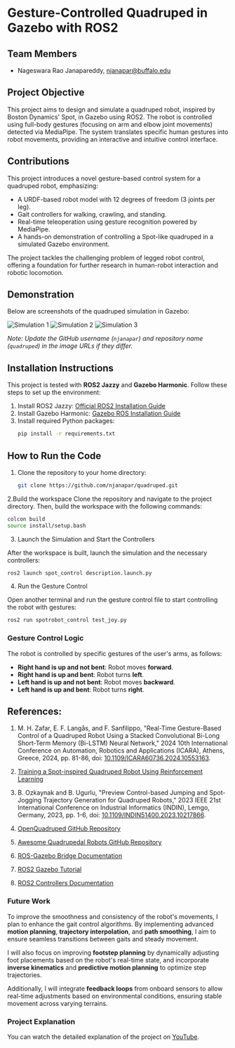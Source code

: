 # Gesture-Controlled Quadruped in Gazebo with ROS2

## Team Members
- Nageswara Rao Janapareddy, njanapar@buffalo.edu

## Project Objective
This project aims to design and simulate a quadruped robot, inspired by Boston Dynamics' Spot, in Gazebo using ROS2. The robot is controlled using full-body gestures (focusing on arm and elbow joint movements) detected via MediaPipe. The system translates specific human gestures into robot movements, providing an interactive and intuitive control interface.

## Contributions
This project introduces a novel gesture-based control system for a quadruped robot, emphasizing:
- A URDF-based robot model with 12 degrees of freedom (3 joints per leg).
- Gait controllers for walking, crawling, and standing.
- Real-time teleoperation using gesture recognition powered by MediaPipe.
- A hands-on demonstration of controlling a Spot-like quadruped in a simulated Gazebo environment.

The project tackles the challenging problem of legged robot control, offering a foundation for further research in human-robot interaction and robotic locomotion.

## Demonstration
Below are screenshots of the quadruped simulation in Gazebo:



![Simulation 1](https://github.com/njanapar/quadruped/blob/main/imgs/sim1.png?raw=true)
![Simulation 2](https://github.com/njanapar/quadruped/blob/main/imgs/sim2.png?raw=true)
![Simulation 3](https://github.com/njanapar/quadruped/blob/main/imgs/sim3.png?raw=true)


*Note: Update the GitHub username (`njanapar`) and repository name (`quadruped`) in the image URLs if they differ.*

## Installation Instructions
This project is tested with **ROS2 Jazzy** and **Gazebo Harmonic**. Follow these steps to set up the environment:

1. Install ROS2 Jazzy: [Official ROS2 Installation Guide](https://docs.ros.org/en/jazzy/Installation.html)
2. Install Gazebo Harmonic: [Gazebo ROS Installation Guide](https://gazebosim.org/docs/latest/ros_installation/)
3. Install required Python packages:
   ```bash
   pip install -r requirements.txt

## How to Run the Code
1. Clone the repository to your home directory:
   ```bash
   git clone https://github.com/njanapar/quadruped.git


2.Build the workspace 
   Clone the repository and navigate to the project directory. Then, build the workspace with the following commands:

   ```bash
   colcon build
   source install/setup.bash
  ```


3. Launch the Simulation and Start the Controllers

After the workspace is built, launch the simulation and the necessary controllers:

```bash
ros2 launch spot_control description.launch.py
```

4. Run the Gesture Control

Open another terminal and run the gesture control file to start controlling the robot with gestures:

```bash
ros2 run spotrobot_control test_joy.py
```
### Gesture Control Logic

The robot is controlled by specific gestures of the user's arms, as follows:

- **Right hand is up and not bent**: Robot moves **forward**.
- **Right hand is up and bent**: Robot turns **left**.
- **Left hand is up and not bent**: Robot moves **backward**.
- **Left hand is up and bent**: Robot turns **right**.

## References:

1. M. H. Zafar, E. F. Langås, and F. Sanfilippo, "Real-Time Gesture-Based Control of a Quadruped Robot Using a Stacked Convolutional Bi-Long Short-Term Memory (Bi-LSTM) Neural Network," 2024 10th International Conference on Automation, Robotics and Applications (ICARA), Athens, Greece, 2024, pp. 81-86, doi: [10.1109/ICARA60736.2024.10553163](https://doi.org/10.1109/ICARA60736.2024.10553163).

2. [Training a Spot-inspired Quadruped Robot Using Reinforcement Learning](https://medium.com/swlh/training-a-spot-inspired-quadruped-robot-using-reinforcement-learning-678b9e5df164)

3. B. Ozkaynak and B. Ugurlu, "Preview Control-based Jumping and Spot-Jogging Trajectory Generation for Quadruped Robots," 2023 IEEE 21st International Conference on Industrial Informatics (INDIN), Lemgo, Germany, 2023, pp. 1-6, doi: [10.1109/INDIN51400.2023.10217866](https://doi.org/10.1109/INDIN51400.2023.10217866).

4. [OpenQuadruped GitHub Repository](https://github.com/OpenQuadruped/spot_mini_mini)

5. [Awesome Quadrupedal Robots GitHub Repository](https://github.com/curieuxjy/Awesome_Quadrupedal_Robots)

6. [ROS-Gazebo Bridge Documentation](https://docs.ros.org/en/jazzy/p/ros_gz_bridge/)

7. [ROS2 Gazebo Tutorial](https://docs.ros.org/en/jazzy/Tutorials/Advanced/Simulators/Gazebo/Gazebo.html)

8. [ROS2 Controllers Documentation](https://github.com/ros-controls/ros2_controllers)

### Future Work

To improve the smoothness and consistency of the robot's movements, I plan to enhance the gait control algorithms. By implementing advanced **motion planning**, **trajectory interpolation**, and **path smoothing**, I aim to ensure seamless transitions between gaits and steady movement.

I will also focus on improving **footstep planning** by dynamically adjusting foot placements based on the robot's real-time state, and incorporate **inverse kinematics** and **predictive motion planning** to optimize step trajectories.

Additionally, I will integrate **feedback loops** from onboard sensors to allow real-time adjustments based on environmental conditions, ensuring stable movement across varying terrains.

### Project Explanation

You can watch the detailed explanation of the project on [YouTube](https://youtu.be/puTWiiMsdBg).

